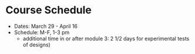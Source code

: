 # Course Schedule

- Dates: March 29 - April 16
- Schedule: M-F, 1-3 pm
    - additional time in or after module 3: 2 1/2 days for experimental tests of designs)

